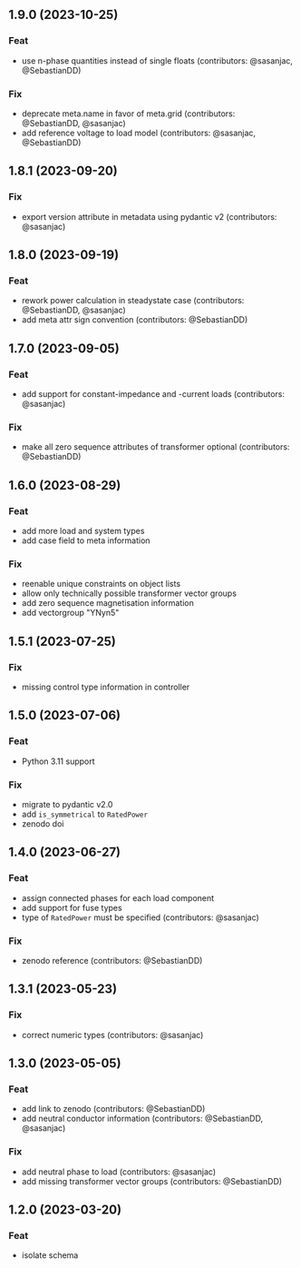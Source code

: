 ## 1.9.0 (2023-10-25)

### Feat

- use n-phase quantities instead of single floats (contributors: @sasanjac, @SebastianDD)

### Fix

- deprecate meta.name in favor of meta.grid (contributors: @SebastianDD, @sasanjac)
- add reference voltage to load model (contributors: @sasanjac, @SebastianDD)

## 1.8.1 (2023-09-20)

### Fix

- export version attribute in metadata using pydantic v2 (contributors: @sasanjac)

## 1.8.0 (2023-09-19)

### Feat

- rework power calculation in steadystate case (contributors: @SebastianDD, @sasanjac)
- add meta attr sign convention (contributors: @SebastianDD)

## 1.7.0 (2023-09-05)

### Feat

- add support for constant-impedance and -current loads (contributors: @sasanjac)

### Fix

- make all zero sequence attributes of transformer optional (contributors: @SebastianDD)

## 1.6.0 (2023-08-29)

### Feat

- add more load and system types
- add case field to meta information

### Fix

- reenable unique constraints on object lists
- allow only technically possible transformer vector groups
- add zero sequence magnetisation information
- add vectorgroup "YNyn5"

## 1.5.1 (2023-07-25)

### Fix

- missing control type information in controller

## 1.5.0 (2023-07-06)

### Feat

- Python 3.11 support

### Fix

- migrate to pydantic v2.0
- add `is_symmetrical` to `RatedPower`
- zenodo doi

## 1.4.0 (2023-06-27)

### Feat

- assign connected phases for each load component
- add support for fuse types
- type of  `RatedPower` must be specified (contributors: @sasanjac)

### Fix

- zenodo reference (contributors: @SebastianDD)

## 1.3.1 (2023-05-23)

### Fix

- correct numeric types (contributors: @sasanjac)

## 1.3.0 (2023-05-05)

### Feat

- add link to zenodo (contributors: @SebastianDD)
- add neutral conductor information (contributors: @SebastianDD, @sasanjac)

### Fix

- add neutral phase to load (contributors: @sasanjac)
- add missing transformer vector groups (contributors: @SebastianDD)

## 1.2.0 (2023-03-20)

### Feat

- isolate schema

